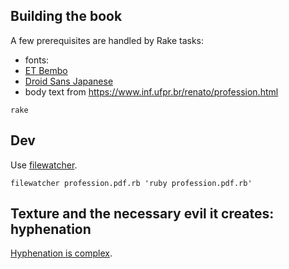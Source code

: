 
## Building the book

A few prerequisites are handled by Rake tasks:

 - fonts:
  - [ET Bembo](https://en.wikipedia.org/wiki/Bembo) 
  - [Droid Sans Japanese](https://en.wikipedia.org/wiki/Droid_(typeface))
 - body text from https://www.inf.ufpr.br/renato/profession.html

``` shell
rake
```

## Dev

Use [filewatcher](https://github.com/filewatcher/filewatcher-cli).

``` shell
filewatcher profession.pdf.rb 'ruby profession.pdf.rb'
```

## Texture and the necessary evil it creates: hyphenation

[Hyphenation is complex](https://english.stackexchange.com/questions/385/what-are-the-rules-for-splitting-words-at-the-end-of-a-line).
